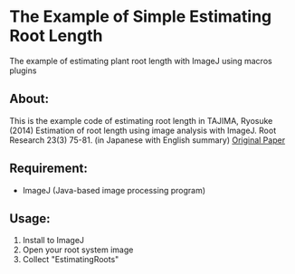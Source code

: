 # The Example of Simple Estimating Root Length  

The example of estimating plant root length with ImageJ using macros plugins  

## About:  
This is the example code of estimating root length in TAJIMA, Ryosuke (2014) Estimation of root length using image analysis with ImageJ. Root Research 23(3) 75-81. (in Japanese with English summary) [Original Paper](https://www.jstage.jst.go.jp/article/rootres/23/3/23_75/_pdf/-char/ja)  

## Requirement:  
- ImageJ (Java-based image processing program)  

## Usage:  
1. Install to ImageJ  
2. Open your root system image  
3. Collect "EstimatingRoots"  
